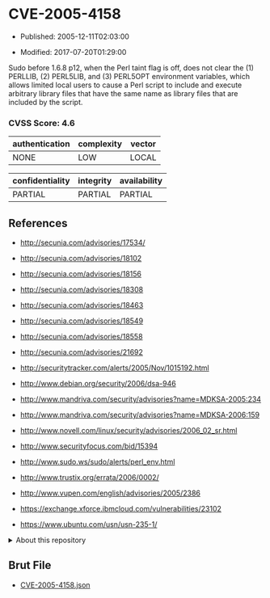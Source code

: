 # CVE-2005-4158

- Published: 2005-12-11T02:03:00

- Modified: 2017-07-20T01:29:00

Sudo before 1.6.8 p12, when the Perl taint flag is off, does not clear the (1) PERLLIB, (2) PERL5LIB, and (3) PERL5OPT environment variables, which allows limited local users to cause a Perl script to include and execute arbitrary library files that have the same name as library files that are included by the script.

### CVSS Score: **4.6**

| authentication | complexity | vector |
| --- | --- | --- |
| NONE | LOW | LOCAL |

| confidentiality | integrity | availability |
| --- | --- | --- |
| PARTIAL | PARTIAL | PARTIAL |

## References

* http://secunia.com/advisories/17534/

* http://secunia.com/advisories/18102

* http://secunia.com/advisories/18156

* http://secunia.com/advisories/18308

* http://secunia.com/advisories/18463

* http://secunia.com/advisories/18549

* http://secunia.com/advisories/18558

* http://secunia.com/advisories/21692

* http://securitytracker.com/alerts/2005/Nov/1015192.html

* http://www.debian.org/security/2006/dsa-946

* http://www.mandriva.com/security/advisories?name=MDKSA-2005:234

* http://www.mandriva.com/security/advisories?name=MDKSA-2006:159

* http://www.novell.com/linux/security/advisories/2006_02_sr.html

* http://www.securityfocus.com/bid/15394

* http://www.sudo.ws/sudo/alerts/perl_env.html

* http://www.trustix.org/errata/2006/0002/

* http://www.vupen.com/english/advisories/2005/2386

* https://exchange.xforce.ibmcloud.com/vulnerabilities/23102

* https://www.ubuntu.com/usn/usn-235-1/

<details>
<summary>About this repository</summary> 

  This repository is part of the project [Live Hack CVE](https://github.com/Live-Hack-CVE). Main website can be found [www.live-hack.org](https://www.live-hack.org) 
  
  Made by [Sn0wAlice](https://github.com/Sn0wAlice) for the people that care about security and need to have a feed of the latest CVEs. Hope you enjoy it, don't forget to star the repo and follow me on [Twitter](https://twitter.com/Sn0wAlice) and [Github](https://github.com/Sn0wAlice). And that is my [personnal website](https://www.alice-snow.me/)

  - [Home Page](https://github.com/Live-Hack-CVE)
  - [Framework](https://github.com/Live-Hack-CVE/cve-framework)
  - [CVE database](https://github.com/Live-Hack-CVE/full_database)
  - [Changelog](https://github.com/Live-Hack-CVE/Changelog)
</details>

## Brut File

* [CVE-2005-4158.json](https://raw.githubusercontent.com/Live-Hack-CVE/full_database/main/cves/2005/CVE-2005-4158.json)

